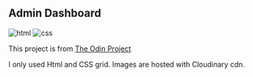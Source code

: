 
## Admin Dashboard
![html](https://badges.aleen42.com/src/html5.svg)
![css](https://badges.aleen42.com/src/css3.svg)

[//]: # (![js]&#40;https://badges.aleen42.com/src/javascript.svg&#41;)


This project is from [The Odin Project](https://www.theodinproject.com/lessons/node-path-intermediate-html-and-css-admin-dashboard)

I only used Html and CSS grid. Images are hosted with Cloudinary cdn.



